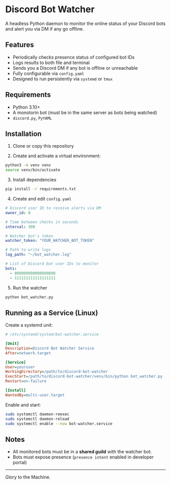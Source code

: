# Discord Bot Watcher

A headless Python daemon to monitor the online status of your Discord bots and alert you via DM if any go offline.

## Features
- Periodically checks presence status of configured bot IDs
- Logs results to both file and terminal
- Sends you a Discord DM if any bot is offline or unreachable
- Fully configurable via `config.yaml`
- Designed to run persistently via `systemd` or `tmux`

## Requirements
- Python 3.10+
- A monotorin bot (must be in the same server as bots being watched)
- `discord.py`, `PyYAML`

## Installation

1. Clone or copy this repository

2. Create and activate a virtual environment:

```bash
python3 -m venv venv
source venv/bin/activate
```

3. Install dependencies

```bash
pip install -r requirements.txt
```

4. Create and edit `config.yaml`

```yaml
# Discord user ID to receive alerts via DM
owner_id: 0

# Time between checks in seconds
interval: 300

# Watcher bot's token
watcher_token: "YOUR_WATCHER_BOT_TOKEN"

# Path to write logs
log_path: "~/bot_watcher.log"

# List of Discord bot user IDs to monitor
bots:
  - 000000000000000000
  - 111111111111111111
```

5. Run the watcher

```bash
python bot_watcher.py
```

## Running as a Service (Linux)

Create a systemd unit:
```ini
# /etc/systemd/system/bot-watcher.service

[Unit]
Description=Discord Bot Watcher Service
After=network.target

[Service]
User=youruser
WorkingDirectory=/path/to/discord-bot-watcher
ExecStart=/path/to/discord-bot-watcher/venv/bin/python bot_watcher.py
Restart=on-failure

[Install]
WantedBy=multi-user.target
```

Enable and start:
```bash
sudo systemctl daemon-reexec
sudo systemctl daemon-reload
sudo systemctl enable --now bot-watcher.service
```

## Notes
- All monitored bots must be in a **shared guild** with the watcher bot.
- Bots must expose presence (`presence intent` enabled in developer portal)

---

Glory to the Machine.